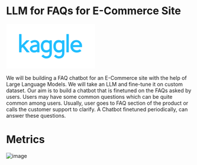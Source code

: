 # LLM for FAQs for E-Commerce Site

<a href="https://www.kaggle.com/code/balnarendrasapa/fine-tuning-falcon-7b-with-faq-e-com-dataset" target="_parent"><img src="assets/kaggle-ar21.svg" alt="Open In Colab"/></a>

We will be building a FAQ chatbot for an E-Commerce site with the help of Large Language Models. We will take an LLM and fine-tune it on custom dataset. Our aim is to build a chatbot that is finetuned on the FAQs asked by users. Users may have some common questions which can be quite common among users. Usually, user goes to FAQ section of the product or calls the customer support to clarify. A Chatbot finetuned periodically, can answer these questions.



# Metrics

![image](https://github.com/balnarendrasapa/faq-llm/assets/61614290/2fd7d566-fd29-4f91-b9f7-dd55a9bd00bd)

